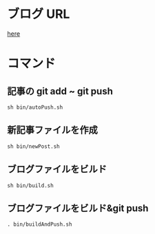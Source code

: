 # ブログ URL

[here](https://jun0222.github.io/blog/)

# コマンド

## 記事の git add ~ git push

```
sh bin/autoPush.sh
```

## 新記事ファイルを作成

```
sh bin/newPost.sh
```

## ブログファイルをビルド

```
sh bin/build.sh
```

## ブログファイルをビルド&git push

```
. bin/buildAndPush.sh
```
